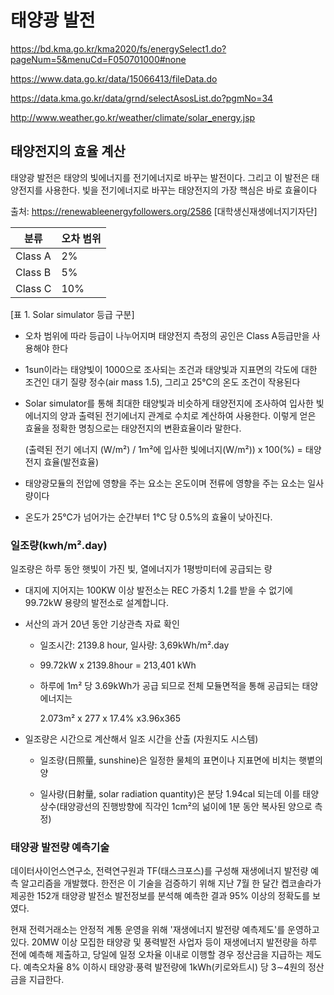 # 태양광 발전

https://bd.kma.go.kr/kma2020/fs/energySelect1.do?pageNum=5&menuCd=F050701000#none

https://www.data.go.kr/data/15066413/fileData.do

https://data.kma.go.kr/data/grnd/selectAsosList.do?pgmNo=34

http://www.weather.go.kr/weather/climate/solar_energy.jsp

## 태양전지의 효율 계산 

태양광 발전은 태양의 빛에너지를 전기에너지로 바꾸는 발전이다. 그리고 이 발전은 태양전지를 사용한다. 빛을 전기에너지로 바꾸는 태양전지의 가장 핵심은 바로 효율이다

출처: https://renewableenergyfollowers.org/2586 [대학생신재생에너지기자단]



| **분류** | **오차 범위** |
| -------- | ------------- |
| Class A  | 2%            |
| Class B  | 5%            |
| Class C  | 10%           |

[표 1. Solar simulator 등급 구분]

- 오차 범위에 따라 등급이 나누어지며 태양전지 측정의 공인은 Class A등급만을 사용해야 한다

- 1sun이라는 태양빛이 1000으로 조사되는 조건과 태양빛과 지표면의 각도에 대한 조건인 대기 질량 정수(air mass 1.5), 그리고 25℃의 온도 조건이 작용된다

- Solar simulator를 통해 최대한 태양빛과 비슷하게 태양전지에 조사하여 입사한 빛에너지의 양과 출력된 전기에너지 관계로 수치로 계산하여 사용한다. 이렇게 얻은 효율을 정확한 명칭으로는 태양전지의 변환효율이라 말한다.

  (출력된 전기 에너지 (W/m²) / 1m²에 입사한 빛에너지(W/m²)) x 100(%) = 태양전지 효율(발전효율)

- 태양광모듈의 전압에 영향을 주는 요소는 온도이며 전류에 영향을 주는 요소는 일사량이다

- 온도가 25℃가 넘어가는 순간부터 1℃ 당 0.5%의 효율이 낮아진다.

  

### 일조량(kwh/m².day)

일조량은 하루 동안 햇빛이 가진 빛, 열에너지가 1평방미터에 공급되는 량		

- 대지에 지어지는 100KW 이상 발전소는 REC 가중치 1.2를 받을 수 없기에 99.72kW 용량의 발전소로 설계합니다.

- 서산의 과거 20년 동안 기상관측 자료 확인

  - 일조시간: 2139.8 hour, 일사량: 3,69kWh/m².day

  - 99.72kW x 2139.8hour = 213,401 kWh

  - 하루에 1m² 당 3.69kWh가 공급 되므로 전체 모듈면적을 통해 공급되는 태양에너지는

    2.073m² x 277 x 17.4% x3.96x365

- 일조량은 시간으로 계산해서 일조 시간을 산출 (자원지도 시스템)

  - 일조량(日照量, sunshine)은 일정한 물체의 표면이나 지표면에 비치는 햇볕의 양

  - 일사량(日射量, solar radiation quantity)은 분당 1.94cal 되는데 이를 태양상수(태양광선의 진행방향에 직각인 1cm²의 넒이에 1분 동안 복사된 양으로 측정)



### 태양광 발전량 예측기술

데이터사이언스연구소, 전력연구원과 TF(태스크포스)를 구성해 재생에너지 발전량 예측 알고리즘을 개발했다. 한전은 이 기술을 검증하기 위해 지난 7월 한 달간 켑코솔라가 제공한 152개 태양광 발전소 발전정보를 분석해 예측한 결과 95% 이상의 정확도를 보였다.

현재 전력거래소는 안정적 계통 운영을 위해 '재생에너지 발전량 예측제도'를 운영하고 있다. 20MW 이상 모집한 태양광 및 풍력발전 사업자 등이 재생에너지 발전량을 하루 전에 예측해 제출하고, 당일에 일정 오차율 이내로 이행할 경우 정산금을 지급하는 제도다. 예측오차율 8% 이하시 태양광·풍력 발전량에 1kWh(키로와트시) 당 3∼4원의 정산금을 지급한다.

